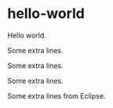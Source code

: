 # hello-world
Hello world.

Some extra lines.

Some extra lines.

Some extra lines.

Some extra lines from Eclipse.
